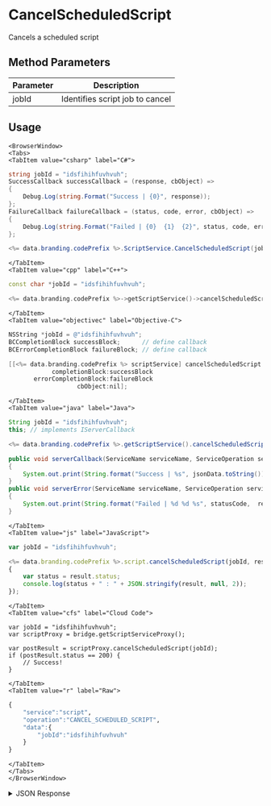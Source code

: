 # CancelScheduledScript

Cancels a scheduled script

<PartialServop service_name="script" operation_name="CANCEL_SCHEDULED_SCRIPT" />

## Method Parameters
Parameter | Description
--------- | -----------
jobId | Identifies script job to cancel

## Usage

```mdx-code-block
<BrowserWindow>
<Tabs>
<TabItem value="csharp" label="C#">
```

```csharp
string jobId = "idsfihihfuvhvuh";
SuccessCallback successCallback = (response, cbObject) =>
{
    Debug.Log(string.Format("Success | {0}", response));
};
FailureCallback failureCallback = (status, code, error, cbObject) =>
{
    Debug.Log(string.Format("Failed | {0}  {1}  {2}", status, code, error));
};

<%= data.branding.codePrefix %>.ScriptService.CancelScheduledScript(jobId, successCallback, failureCallback);
```

```mdx-code-block
</TabItem>
<TabItem value="cpp" label="C++">
```

```cpp
const char *jobId = "idsfihihfuvhvuh";

<%= data.branding.codePrefix %>->getScriptService()->cancelScheduledScript(jobId, this);
```

```mdx-code-block
</TabItem>
<TabItem value="objectivec" label="Objective-C">
```

```objectivec
NSString *jobId = @"idsfihihfuvhvuh";
BCCompletionBlock successBlock;      // define callback
BCErrorCompletionBlock failureBlock; // define callback

[[<%= data.branding.codePrefix %> scriptService] cancelScheduledScript:jobId
            completionBlock:successBlock
       errorCompletionBlock:failureBlock
                   cbObject:nil];
```

```mdx-code-block
</TabItem>
<TabItem value="java" label="Java">
```

```java
String jobId = "idsfihihfuvhvuh";
this; // implements IServerCallback

<%= data.branding.codePrefix %>.getScriptService().cancelScheduledScript(jobId, this);

public void serverCallback(ServiceName serviceName, ServiceOperation serviceOperation, JSONObject jsonData)
{
    System.out.print(String.format("Success | %s", jsonData.toString()));
}
public void serverError(ServiceName serviceName, ServiceOperation serviceOperation, int statusCode, int reasonCode, String jsonError)
{
    System.out.print(String.format("Failed | %d %d %s", statusCode,  reasonCode, jsonError.toString()));
}
```

```mdx-code-block
</TabItem>
<TabItem value="js" label="JavaScript">
```

```javascript
var jobId = "idsfihihfuvhvuh";

<%= data.branding.codePrefix %>.script.cancelScheduledScript(jobId, result =>
{
	var status = result.status;
	console.log(status + " : " + JSON.stringify(result, null, 2));
});
```

```mdx-code-block
</TabItem>
<TabItem value="cfs" label="Cloud Code">
```

```cfscript
var jobId = "idsfihihfuvhvuh";
var scriptProxy = bridge.getScriptServiceProxy();

var postResult = scriptProxy.cancelScheduledScript(jobId);
if (postResult.status == 200) {
    // Success!
}
```

```mdx-code-block
</TabItem>
<TabItem value="r" label="Raw">
```

```r
{
    "service":"script",
    "operation":"CANCEL_SCHEDULED_SCRIPT",
    "data":{
        "jobId":"idsfihihfuvhvuh"
    }
}
```

```mdx-code-block
</TabItem>
</Tabs>
</BrowserWindow>
```

<details>
<summary>JSON Response</summary>

```json
{
    "status": 200,
    "data": {
        "result": {},
        "jobType": "CloudCode",
        "scriptName": "testScript",
        "jobId": "3d3d4a7d-ad72-4bf1-9219-184f465e5c33",
        "gameId": "20001",
        "updatedAt": 1466579169118,
        "runState": "Cancelled",
        "description": null,
        "createdAt": 1466579169118,
        "runEndTime": 0,
        "localTime": null,
        "parameters": {
            "testParm1": 1
        },
        "scheduledStartTime": 1466582769118,
        "runStartTime": 0
    }
}
```
</details>

